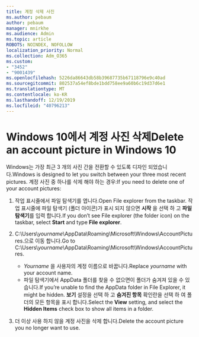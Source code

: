 ```yaml
---
title: 계정 삭제 사진
ms.author: pebaum
author: pebaum
manager: mnirkhe
ms.audience: Admin
ms.topic: article
ROBOTS: NOINDEX, NOFOLLOW
localization_priority: Normal
ms.collection: Adm_O365
ms.custom:
- "3452"
- "9001439"
ms.openlocfilehash: 5226da86643db58b39687735b67118796e9c40ad
ms.sourcegitcommit: 802537a54ef8bde1bdd758ee9a60b6c19d37d6e1
ms.translationtype: MT
ms.contentlocale: ko-KR
ms.lasthandoff: 12/19/2019
ms.locfileid: "40796213"
---
```

# <a name="delete-an-account-picture-in-windows-10"></a><span data-ttu-id="768c0-102">Windows 10에서 계정 사진 삭제</span><span class="sxs-lookup"><span data-stu-id="768c0-102">Delete an account picture in Windows 10</span></span>

<span data-ttu-id="768c0-103">Windows는 가장 최근 3 개의 사진 간을 전환할 수 있도록 디자인 되었습니다.</span><span class="sxs-lookup"><span data-stu-id="768c0-103">Windows is designed to let you switch between your three most recent pictures.</span></span> <span data-ttu-id="768c0-104">계정 사진 중 하나를 삭제 해야 하는 경우:</span><span class="sxs-lookup"><span data-stu-id="768c0-104">If you need to delete one of your account pictures:</span></span>

1. <span data-ttu-id="768c0-105">작업 표시줄에서 파일 탐색기를 엽니다.</span><span class="sxs-lookup"><span data-stu-id="768c0-105">Open File explorer from the taskbar.</span></span> <span data-ttu-id="768c0-106">작업 표시줄에 파일 탐색기 (폴더 아이콘)가 표시 되지 않으면 **시작** 을 선택 하 고 **파일 탐색기**를 입력 합니다.</span><span class="sxs-lookup"><span data-stu-id="768c0-106">If you don’t see File explorer (the folder icon) on the taskbar, select **Start** and type **File explorer**.</span></span>

2. <span data-ttu-id="768c0-107">C:\Users\\*yourname*\AppData\Roaming\Microsoft\Windows\AccountPictures.으로 이동 합니다.</span><span class="sxs-lookup"><span data-stu-id="768c0-107">Go to C:\Users\\*yourname*\AppData\Roaming\Microsoft\Windows\AccountPictures.</span></span> 
    - <span data-ttu-id="768c0-108">*Yourname* 을 사용자의 계정 이름으로 바꿉니다.</span><span class="sxs-lookup"><span data-stu-id="768c0-108">Replace *yourname* with your account name.</span></span>
    - <span data-ttu-id="768c0-109">파일 탐색기에서 AppData 폴더를 찾을 수 없으면이 폴더가 숨겨져 있을 수 있습니다.</span><span class="sxs-lookup"><span data-stu-id="768c0-109">If you’re unable to find the AppData folder in File Explorer, it might be hidden.</span></span> <span data-ttu-id="768c0-110">**보기** 설정을 선택 하 고 **숨겨진 항목** 확인란을 선택 하 여 폴더의 모든 항목을 표시 합니다.</span><span class="sxs-lookup"><span data-stu-id="768c0-110">Select the **View** setting, and select the **Hidden Items** check box to show all items in a folder.</span></span>

3. <span data-ttu-id="768c0-111">더 이상 사용 하지 않을 계정 사진을 삭제 합니다.</span><span class="sxs-lookup"><span data-stu-id="768c0-111">Delete the account picture you no longer want to use.</span></span>
 
 